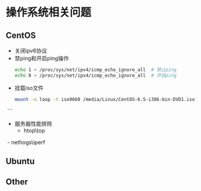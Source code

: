 # 操作系统相关问题
## CentOS
- 关闭ipv6协议
- 禁ping和开启ping操作
  ``` bash 
  echo 1 > /proc/sys/net/ipv4/icmp_echo_ignore_all  # 禁止ping
  echo 0 > /proc/sys/net/ipv4/icmp_echo_ignore_all  # 开启ping
  ```
- 挂载iso文件
  ``` bash
  mount -o loop -t iso9660 /media/Linux/CentOS-6.5-i386-bin-DVD1.iso /mnt
  ```
- 服务器性能排除
  
  - htop\top
  
  - nethogs\iperf
  
## Ubuntu

## Other
